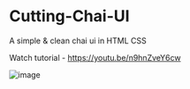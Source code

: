 # Cutting-Chai-UI
A simple &amp; clean chai ui in HTML CSS

Watch tutorial - https://youtu.be/n9hnZveY6cw

![image](https://user-images.githubusercontent.com/61900781/119266910-5e245180-bc0c-11eb-95a9-42ba6a858c4e.png)

